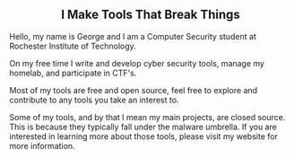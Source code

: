 <H2 align="center">I Make Tools That Break Things</h2>
Hello, my name is George and I am a Computer Security student at Rochester Institute of Technology.


 On my free time I write and develop cyber security tools, manage my homelab, and participate in CTF's. 
 
 Most of my tools are free and open source, feel free to explore and contribute to any tools you take an interest to.  


Some of my tools, and by that I mean my main projects, are closed source. This is because they typically fall under the malware umbrella. If you are interested in learning more about those tools, please visit my website for more information.
